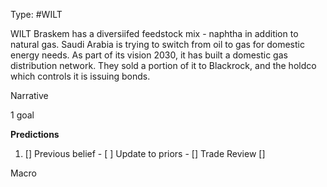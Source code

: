 Type: #WILT 

WILT
Braskem has a diversiifed feedstock mix - naphtha in addition to natural gas. Saudi Arabia is trying to switch from oil to gas for domestic energy needs. As part of its vision 2030, it has built a domestic gas distribution network. They sold a portion of it to Blackrock, and the holdco which controls it is issuing bonds. 

Narrative

1 goal


**Predictions**

1) []
Previous belief - 
[ ]
Update to priors - 
[]
Trade Review
[]





Macro
